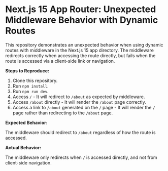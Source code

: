 # Next.js 15 App Router: Unexpected Middleware Behavior with Dynamic Routes

This repository demonstrates an unexpected behavior when using dynamic routes with middleware in the Next.js 15 app directory.  The middleware redirects correctly when accessing the route directly, but fails when the route is accessed via a client-side link or navigation.

**Steps to Reproduce:**

1. Clone this repository.
2. Run `npm install`.
3. Run `npm run dev`.
4. Access `/` - It will redirect to `/about` as expected by middleware.
5. Access `/about` directly - It will render the `/about` page correctly.
6. Access a link to `/about` generated on the `/` page - It will render the `/` page rather than redirecting to the `/about` page.

**Expected Behavior:**

The middleware should redirect to `/about` regardless of how the route is accessed.

**Actual Behavior:**

The middleware only redirects when `/` is accessed directly, and not from client-side navigation.